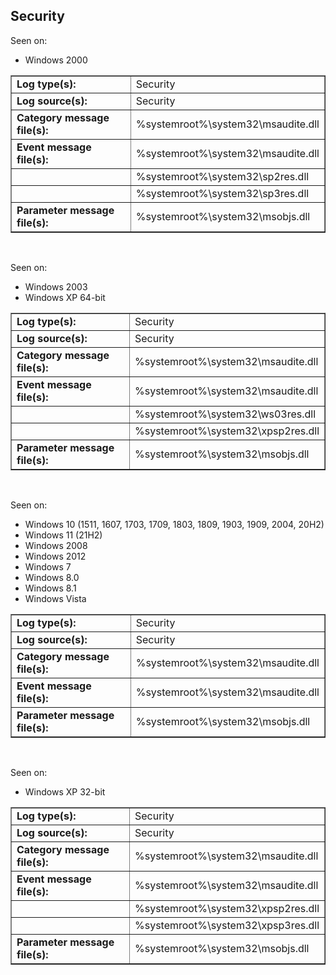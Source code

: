 ## Security

Seen on:
* Windows 2000

<table border="1" class="docutils">
  <tbody>
    <tr>
      <td><b>Log type(s):</b></td>
      <td>Security</td>
    </tr>
    <tr>
      <td><b>Log source(s):</b></td>
      <td>Security</td>
    </tr>
    <tr>
      <td><b>Category message file(s):</b></td>
      <td>%systemroot%\system32\msaudite.dll</td>
    </tr>
    <tr>
      <td><b>Event message file(s):</b></td>
      <td>%systemroot%\system32\msaudite.dll</td>
    </tr>
    <tr>
      <td>&nbsp;</td>
      <td>%systemroot%\system32\sp2res.dll</td>
    </tr>
    <tr>
      <td>&nbsp;</td>
      <td>%systemroot%\system32\sp3res.dll</td>
    </tr>
    <tr>
      <td><b>Parameter message file(s):</b></td>
      <td>%systemroot%\system32\msobjs.dll</td>
    </tr>
  </tbody>
</table>

&nbsp;

Seen on:
* Windows 2003
* Windows XP 64-bit

<table border="1" class="docutils">
  <tbody>
    <tr>
      <td><b>Log type(s):</b></td>
      <td>Security</td>
    </tr>
    <tr>
      <td><b>Log source(s):</b></td>
      <td>Security</td>
    </tr>
    <tr>
      <td><b>Category message file(s):</b></td>
      <td>%systemroot%\system32\msaudite.dll</td>
    </tr>
    <tr>
      <td><b>Event message file(s):</b></td>
      <td>%systemroot%\system32\msaudite.dll</td>
    </tr>
    <tr>
      <td>&nbsp;</td>
      <td>%systemroot%\system32\ws03res.dll</td>
    </tr>
    <tr>
      <td>&nbsp;</td>
      <td>%systemroot%\system32\xpsp2res.dll</td>
    </tr>
    <tr>
      <td><b>Parameter message file(s):</b></td>
      <td>%systemroot%\system32\msobjs.dll</td>
    </tr>
  </tbody>
</table>

&nbsp;

Seen on:
* Windows 10 (1511, 1607, 1703, 1709, 1803, 1809, 1903, 1909, 2004, 20H2)
* Windows 11 (21H2)
* Windows 2008
* Windows 2012
* Windows 7
* Windows 8.0
* Windows 8.1
* Windows Vista

<table border="1" class="docutils">
  <tbody>
    <tr>
      <td><b>Log type(s):</b></td>
      <td>Security</td>
    </tr>
    <tr>
      <td><b>Log source(s):</b></td>
      <td>Security</td>
    </tr>
    <tr>
      <td><b>Category message file(s):</b></td>
      <td>%systemroot%\system32\msaudite.dll</td>
    </tr>
    <tr>
      <td><b>Event message file(s):</b></td>
      <td>%systemroot%\system32\msaudite.dll</td>
    </tr>
    <tr>
      <td><b>Parameter message file(s):</b></td>
      <td>%systemroot%\system32\msobjs.dll</td>
    </tr>
  </tbody>
</table>

&nbsp;

Seen on:
* Windows XP 32-bit

<table border="1" class="docutils">
  <tbody>
    <tr>
      <td><b>Log type(s):</b></td>
      <td>Security</td>
    </tr>
    <tr>
      <td><b>Log source(s):</b></td>
      <td>Security</td>
    </tr>
    <tr>
      <td><b>Category message file(s):</b></td>
      <td>%systemroot%\system32\msaudite.dll</td>
    </tr>
    <tr>
      <td><b>Event message file(s):</b></td>
      <td>%systemroot%\system32\msaudite.dll</td>
    </tr>
    <tr>
      <td>&nbsp;</td>
      <td>%systemroot%\system32\xpsp2res.dll</td>
    </tr>
    <tr>
      <td>&nbsp;</td>
      <td>%systemroot%\system32\xpsp3res.dll</td>
    </tr>
    <tr>
      <td><b>Parameter message file(s):</b></td>
      <td>%systemroot%\system32\msobjs.dll</td>
    </tr>
  </tbody>
</table>

&nbsp;

